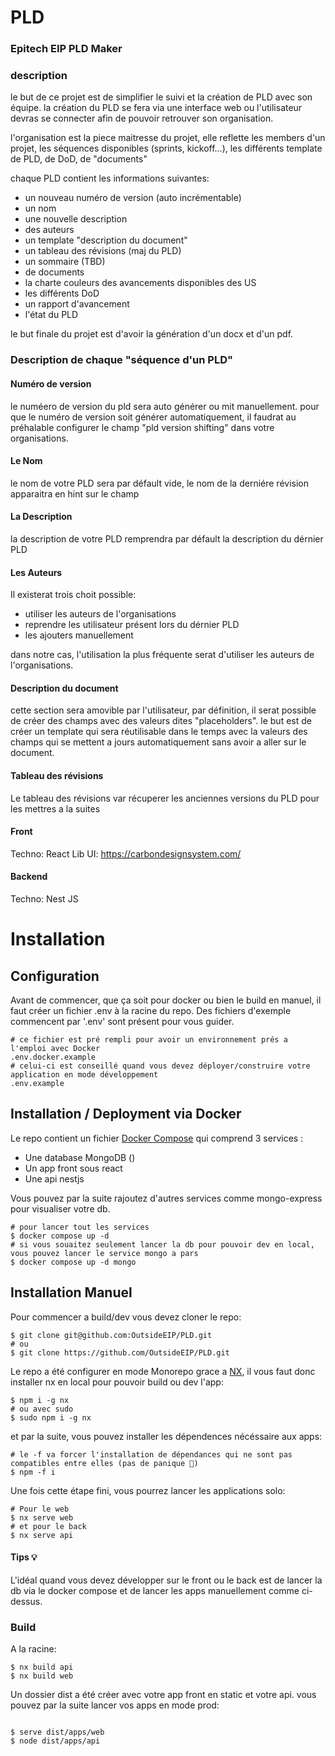 # PLD

### Epitech EIP PLD Maker

### description

le but de ce projet est de simplifier le suivi et la création de PLD avec son équipe. la création du PLD se fera via une interface web ou l'utilisateur devras se connecter afin de pouvoir retrouver son organisation.

l'organisation est la piece maitresse du projet, elle reflette les members d'un projet, les séquences disponibles (sprints, kickoff...), les différents template de PLD, de DoD, de "documents"

chaque PLD contient les informations suivantes:
- un nouveau numéro de version (auto incrémentable)
- un nom
- une nouvelle description
- des auteurs
- un template "description du document"
- un tableau des révisions (maj du PLD)
- un sommaire (TBD)
- de documents
- la charte couleurs des avancements disponibles des US
- les différents DoD
- un rapport d'avancement
- l'état du PLD

le but finale du projet est d'avoir la génération d'un docx et d'un pdf.

### Description de chaque "séquence d'un PLD"

#### Numéro de version

le numéero de version du pld sera auto générer ou mit manuellement. pour que le numéro de version soit générer automatiquement, il faudrat au préhalable configurer le champ "pld version shifting" dans votre organisations.

#### Le Nom

le nom de votre PLD sera par défault vide, le nom de la derniére révision apparaitra en hint sur le champ 


#### La Description

la description de votre PLD remprendra par défault la description du dérnier PLD


#### Les Auteurs

Il existerat trois choit possible:
- utiliser les auteurs de l'organisations
- reprendre les utilisateur présent lors du dérnier PLD
- les ajouters manuellement

dans notre cas, l'utilisation la plus fréquente serat d'utiliser les auteurs de l'organisations.

#### Description du document

cette section sera amovible par l'utilisateur, par définition, il serat possible de créer des champs avec des valeurs dites "placeholders". le but est de créer un template qui sera réutilisable dans le temps avec la valeurs des champs qui se mettent a jours automatiquement sans avoir a aller sur le document.

#### Tableau des révisions

Le tableau des révisions var récuperer les anciennes versions du PLD pour les mettres a la suites 

#### Front
Techno: React
Lib UI: https://carbondesignsystem.com/

#### Backend
Techno: Nest JS


# Installation

## Configuration

Avant de commencer, que ça soit pour docker ou bien le build en manuel, il faut créer un fichier .env à la racine du repo. Des fichiers d'exemple commencent par '.env' sont présent pour vous guider.

```shell
# ce fichier est pré rempli pour avoir un environnement prés a l'emploi avec Docker
.env.docker.example
# celui-ci est conseillé quand vous devez déployer/construire votre application en mode développement
.env.example
```

## Installation / Deployment via Docker

Le repo contient un fichier [Docker Compose](https://docs.docker.com/compose/) qui comprend 3 services :

 - Une database MongoDB ()
 - Un app front sous react 
 - Une api nestjs

Vous pouvez par la suite rajoutez d'autres services comme mongo-express pour visualiser votre db.

```shell 
# pour lancer tout les services
$ docker compose up -d
# si vous souaitez seulement lancer la db pour pouvoir dev en local, vous pouvez lancer le service mongo a pars
$ docker compose up -d mongo
```

## Installation Manuel

Pour commencer a build/dev vous devez cloner le repo:

```shell
$ git clone git@github.com:OutsideEIP/PLD.git
# ou
$ git clone https://github.com/OutsideEIP/PLD.git
```


Le repo a été configurer en mode Monorepo grace a [NX](https://nx.dev/), il vous faut donc installer nx en local pour pouvoir build ou dev l'app:

```shell
$ npm i -g nx
# ou avec sudo
$ sudo npm i -g nx
```

et par la suite, vous pouvez installer les dépendences nécéssaire aux apps:

```shell
# le -f va forcer l'installation de dépendances qui ne sont pas compatibles entre elles (pas de panique 🙂)
$ npm -f i
```

Une fois cette étape fini, vous pourrez lancer les applications solo:

```shell
# Pour le web 
$ nx serve web
# et pour le back
$ nx serve api
```

#### Tips 💡 
L'idéal quand vous devez développer sur le front ou le back est de lancer la db via le docker compose et de lancer les apps manuellement comme ci-dessus.

### Build

A la racine:
```shell
$ nx build api
$ nx build web
```

Un dossier dist a été créer avec votre app front en static et votre api.
vous pouvez par la suite lancer vos apps en mode prod:

```shell

$ serve dist/apps/web
$ node dist/apps/api
```


